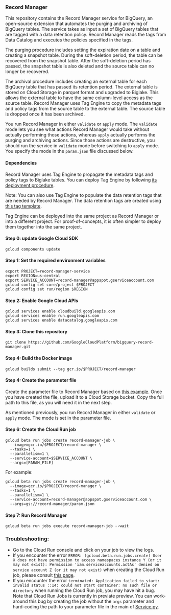### Record Manager
This repository contains the Record Manager service for BigQuery, an open-source extension that automates the purging and archiving of BigQuery tables. The service takes as input a set of BigQuery tables that are tagged with a data retention policy. Record Manager reads the tags from Data Catalog and executes the policies specified in the tags. 

The purging procedure includes setting the expiration date on a table and creating a snapshot table. During the soft-deletion period, the table can be recovered from the snapshot table. After the soft-deletion period has passed, the snapshot table is also deleted and the source table can no longer be recovered. 

The archival procedure includes creating an external table for each BigQuery table that has passed its retention period. The external table is stored on Cloud Storage in parquet format and upgraded to Biglake. This allows the external table to have the same column-level access as the source table. Record Manager uses Tag Engine to copy the metadata tags and policy tags from the source table to the external table. The source table is dropped once it has been archived. 

You run Record Manager in either `validate` or `apply` mode. The `validate` mode lets you see what actions Record Manager would take without actually performing those actions, whereas `apply` actually performs the purging and archiving actions. Since those actions are destructive, you should run the service in `validate` mode before switching to `apply` mode. You specify the mode in the `param.json` file discussed below. 

#### Dependencies 

Record Manager uses Tag Engine to propagate the metadata tags and policy tags to Biglake tables. You can deploy Tag Engine by following [its deployment procedure](https://github.com/GoogleCloudPlatform/datacatalog-tag-engine/blob/main/README.md). 

Note: You can also use Tag Engine to populate the data retention tags that are needed by Record Manager. The data retention tags are created using [this tag template](https://github.com/GoogleCloudPlatform/datacatalog-templates/blob/master/data_retention.yaml).  

Tag Engine can be deployed into the same project as Record Manager or into a different project. For proof-of-concepts, it is often simpler to deploy them together into the same project. 


#### Step 0: update Google Cloud SDK
```
gcloud components update
```

#### Step 1: Set the required environment variables
```
export PROJECT=record-manager-service
export REGION=us-central
export SERVICE_ACCOUNT=record-manager@appspot.gserviceaccount.com
gcloud config set core/project $PROJECT
gcloud config set run/region $REGION

```

#### Step 2: Enable Google Cloud APIs
```
gcloud services enable cloudbuild.googleapis.com
gcloud services enable run.googleapis.com
gcloud services enable datacatalog.googleapis.com
```

#### Step 3: Clone this repository
```
git clone https://github.com/GoogleCloudPlatform/bigquery-record-manager.git
```

#### Step 4: Build the Docker image
```
gcloud builds submit --tag gcr.io/$PROJECT/record-manager
```

#### Step 4: Create the parameter file

Create the parameter file to Record Manager based on [this example](https://github.com/GoogleCloudPlatform/bigquery-record-manager/blob/main/param.json). 
Once you have created the file, upload it to a Cloud Storage bucket. Copy the full path to this file, as you will need it in the next step. 

As mentioned previously, you run Record Manager in either `validate` or `apply` mode. The mode is set in the parameter file. 

#### Step 6: Create the Cloud Run job
```
gcloud beta run jobs create record-manager-job \
  --image=gcr.io/$PROJECT/record-manager \
  --tasks=1 \
  --parallelism=1 \
  --service-account=$SERVICE_ACCOUNT \
  --args=[PARAM_FILE]
```

For example:

```
gcloud beta run jobs create record-manager-job \
  --image=gcr.io/$PROJECT/record-manager \
  --tasks=1 \
  --parallelism=1 \
  --service-account=record-manager@appspot.gserviceaccount.com \
  --args=gs://record-manager/param.json
```

#### Step 7: Run Record Manager
```
gcloud beta run jobs execute record-manager-job --wait
```


### Troubleshooting:

* Go to the Cloud Run console and click on your job to view the logs. 
* If you encounter the error `ERROR: (gcloud.beta.run.jobs.create) User X does not have permission to access namespaces instance Y (or it may not exist): Permission 'iam.serviceaccounts.actAs' denied on service account Z (or it may not exist)` when creating the Cloud Run job, please consult [this page](https://cloud.google.com/iam/docs/service-accounts-actas).
* If you encounter the error `terminated: Application failed to start: invalid status ::14: could not start container: no such file or directory` when running the Cloud Run job, you may have hit a bug. Note that Cloud Run Jobs is currently in previate preview. You can work-around this bug by creating the job without the `args` parameter and hard-coding the path to your parameter file in the main of [Service.py](https://github.com/GoogleCloudPlatform/bigquery-record-manager/blob/main/Service.py). 

